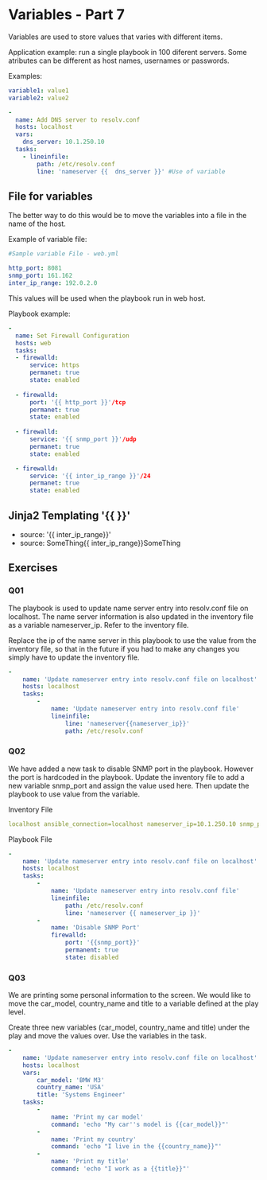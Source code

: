 # Variables - Part 7

Variables are used to store values that varies with different items.

Application example: run a single playbook in 100 diferent servers. Some atributes can be different as host names, usernames or passwords. 

Examples:

```yaml
variable1: value1
variable2: value2
```

```yaml
-
  name: Add DNS server to resolv.conf
  hosts: localhost
  vars:
    dns_server: 10.1.250.10
  tasks:
    - lineinfile:
        path: /etc/resolv.conf
        line: 'nameserver {{  dns_server }}' #Use of variable
```

## File for variables

The better way to do this would be to move the variables into a file in the name of the host. 

Example of variable file:
```yaml
#Sample variable File - web.yml

http_port: 8081
snmp_port: 161.162
inter_ip_range: 192.0.2.0
```

This values will be used when the playbook run in web host.

Playbook example:
```yaml
- 
  name: Set Firewall Configuration
  hosts: web
  tasks:
  - firewalld:
      service: https
      permanet: true
      state: enabled
      
  - firewalld:
      port: '{{ http_port }}'/tcp
      permanet: true
      state: enabled
      
  - firewalld:
      service: '{{ snmp_port }}'/udp
      permanet: true
      state: enabled

  - firewalld:
      service: '{{ inter_ip_range }}'/24
      permanet: true
      state: enabled
```

## Jinja2 Templating '{{    }}' 

- source: '{{ inter_ip_range}}'
- source: SomeThing{{ inter_ip_range}}SomeThing

## Exercises

### Q01

The playbook is used to update name server entry into resolv.conf file on localhost. The name server information is also updated in the inventory file as a variable nameserver_ip. Refer to the inventory file.

Replace the ip of the name server in this playbook to use the value from the inventory file, so that in the future if you had to make any changes you simply have to update the inventory file.

```yaml
-
    name: 'Update nameserver entry into resolv.conf file on localhost'
    hosts: localhost
    tasks:
        -
            name: 'Update nameserver entry into resolv.conf file'
            lineinfile:
                line: 'nameserver{{nameserver_ip}}'
                path: /etc/resolv.conf
```

### Q02

We have added a new task to disable SNMP port in the playbook. However the port is hardcoded in the playbook. Update the inventory file to add a new variable snmp_port and assign the value used here. Then update the playbook to use value from the variable.

Inventory File
```yaml
localhost ansible_connection=localhost nameserver_ip=10.1.250.10 snmp_port=160-161
```

Playbook File
```yaml
-
    name: 'Update nameserver entry into resolv.conf file on localhost'
    hosts: localhost
    tasks:
        -
            name: 'Update nameserver entry into resolv.conf file'
            lineinfile:
                path: /etc/resolv.conf
                line: 'nameserver {{ nameserver_ip }}'
        -
            name: 'Disable SNMP Port'
            firewalld:
                port: '{{snmp_port}}'
                permanent: true
                state: disabled

```

### Q03

We are printing some personal information to the screen. We would like to move the car_model, country_name and title to a variable defined at the play level.

Create three new variables (car_model, country_name and title) under the play and move the values over. Use the variables in the task.

```yaml
-
    name: 'Update nameserver entry into resolv.conf file on localhost'
    hosts: localhost
    vars:
        car_model: 'BMW M3'
        country_name: 'USA'
        title: 'Systems Engineer'
    tasks:
        -
            name: 'Print my car model'
            command: 'echo "My car''s model is {{car_model}}"'
        -
            name: 'Print my country'
            command: 'echo "I live in the {{country_name}}"'
        -
            name: 'Print my title'
            command: 'echo "I work as a {{title}}"'
```
